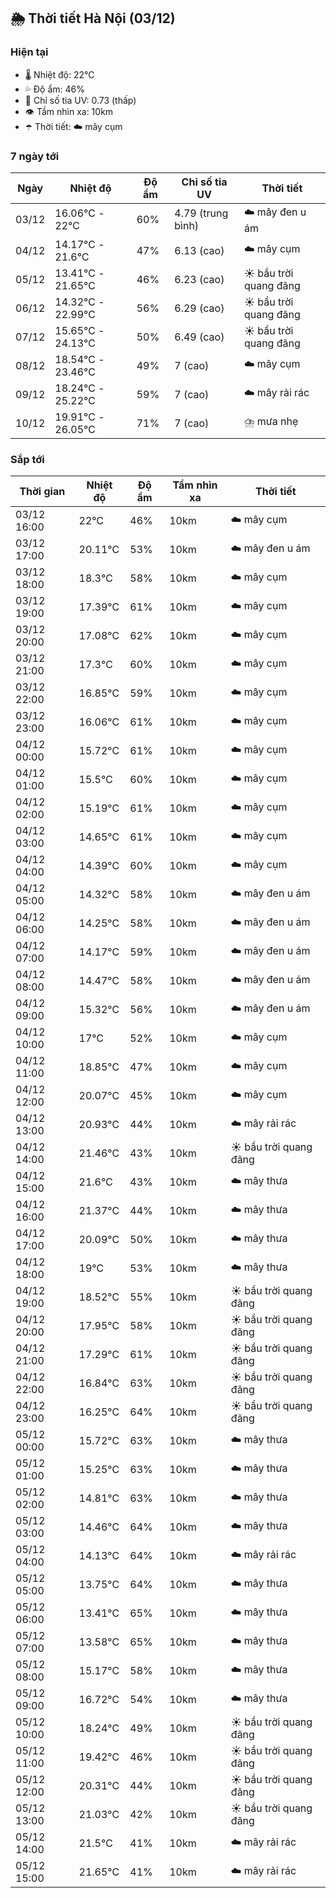 ## 🌦️ Thời tiết Hà Nội (03/12)

### Hiện tại

- 🌡️ Nhiệt độ: 22℃
- 💦 Độ ẩm: 46%
- 🌟 Chỉ số tia UV: 0.73 (thấp)
- 👁️ Tầm nhìn xa: 10km
- ☂️ Thời tiết: ☁️ mây cụm

### 7 ngày tới

| Ngày | Nhiệt độ | Độ ẩm | Chỉ số tia UV | Thời tiết |
| --- | --- | --- | --- | --- |
| 03/12 | 16.06℃ - 22℃ | 60% | 4.79 (trung bình) | ☁️ mây đen u ám |
| 04/12 | 14.17℃ - 21.6℃ | 47% | 6.13 (cao) | ☁️ mây cụm |
| 05/12 | 13.41℃ - 21.65℃ | 46% | 6.23 (cao) | ☀️ bầu trời quang đãng |
| 06/12 | 14.32℃ - 22.99℃ | 56% | 6.29 (cao) | ☀️ bầu trời quang đãng |
| 07/12 | 15.65℃ - 24.13℃ | 50% | 6.49 (cao) | ☀️ bầu trời quang đãng |
| 08/12 | 18.54℃ - 23.46℃ | 49% | 7 (cao) | ☁️ mây cụm |
| 09/12 | 18.24℃ - 25.22℃ | 59% | 7 (cao) | ☁️ mây rải rác |
| 10/12 | 19.91℃ - 26.05℃ | 71% | 7 (cao) | ⛈️ mưa nhẹ |

### Sắp tới

| Thời gian | Nhiệt độ | Độ ẩm | Tầm nhìn xa | Thời tiết |
| --- | --- | --- | --- | --- |
| 03/12 16:00 | 22℃ | 46% | 10km | ☁️ mây cụm |
| 03/12 17:00 | 20.11℃ | 53% | 10km | ☁️ mây đen u ám |
| 03/12 18:00 | 18.3℃ | 58% | 10km | ☁️ mây cụm |
| 03/12 19:00 | 17.39℃ | 61% | 10km | ☁️ mây cụm |
| 03/12 20:00 | 17.08℃ | 62% | 10km | ☁️ mây cụm |
| 03/12 21:00 | 17.3℃ | 60% | 10km | ☁️ mây cụm |
| 03/12 22:00 | 16.85℃ | 59% | 10km | ☁️ mây cụm |
| 03/12 23:00 | 16.06℃ | 61% | 10km | ☁️ mây cụm |
| 04/12 00:00 | 15.72℃ | 61% | 10km | ☁️ mây cụm |
| 04/12 01:00 | 15.5℃ | 60% | 10km | ☁️ mây cụm |
| 04/12 02:00 | 15.19℃ | 61% | 10km | ☁️ mây cụm |
| 04/12 03:00 | 14.65℃ | 61% | 10km | ☁️ mây cụm |
| 04/12 04:00 | 14.39℃ | 60% | 10km | ☁️ mây cụm |
| 04/12 05:00 | 14.32℃ | 58% | 10km | ☁️ mây đen u ám |
| 04/12 06:00 | 14.25℃ | 58% | 10km | ☁️ mây đen u ám |
| 04/12 07:00 | 14.17℃ | 59% | 10km | ☁️ mây đen u ám |
| 04/12 08:00 | 14.47℃ | 58% | 10km | ☁️ mây đen u ám |
| 04/12 09:00 | 15.32℃ | 56% | 10km | ☁️ mây đen u ám |
| 04/12 10:00 | 17℃ | 52% | 10km | ☁️ mây cụm |
| 04/12 11:00 | 18.85℃ | 47% | 10km | ☁️ mây cụm |
| 04/12 12:00 | 20.07℃ | 45% | 10km | ☁️ mây cụm |
| 04/12 13:00 | 20.93℃ | 44% | 10km | ☁️ mây rải rác |
| 04/12 14:00 | 21.46℃ | 43% | 10km | ☀️ bầu trời quang đãng |
| 04/12 15:00 | 21.6℃ | 43% | 10km | ☁️ mây thưa |
| 04/12 16:00 | 21.37℃ | 44% | 10km | ☁️ mây thưa |
| 04/12 17:00 | 20.09℃ | 50% | 10km | ☁️ mây thưa |
| 04/12 18:00 | 19℃ | 53% | 10km | ☁️ mây thưa |
| 04/12 19:00 | 18.52℃ | 55% | 10km | ☀️ bầu trời quang đãng |
| 04/12 20:00 | 17.95℃ | 58% | 10km | ☀️ bầu trời quang đãng |
| 04/12 21:00 | 17.29℃ | 61% | 10km | ☀️ bầu trời quang đãng |
| 04/12 22:00 | 16.84℃ | 63% | 10km | ☀️ bầu trời quang đãng |
| 04/12 23:00 | 16.25℃ | 64% | 10km | ☀️ bầu trời quang đãng |
| 05/12 00:00 | 15.72℃ | 63% | 10km | ☁️ mây thưa |
| 05/12 01:00 | 15.25℃ | 63% | 10km | ☁️ mây thưa |
| 05/12 02:00 | 14.81℃ | 63% | 10km | ☁️ mây thưa |
| 05/12 03:00 | 14.46℃ | 64% | 10km | ☁️ mây thưa |
| 05/12 04:00 | 14.13℃ | 64% | 10km | ☁️ mây rải rác |
| 05/12 05:00 | 13.75℃ | 64% | 10km | ☁️ mây thưa |
| 05/12 06:00 | 13.41℃ | 65% | 10km | ☁️ mây thưa |
| 05/12 07:00 | 13.58℃ | 65% | 10km | ☁️ mây thưa |
| 05/12 08:00 | 15.17℃ | 58% | 10km | ☁️ mây thưa |
| 05/12 09:00 | 16.72℃ | 54% | 10km | ☁️ mây thưa |
| 05/12 10:00 | 18.24℃ | 49% | 10km | ☀️ bầu trời quang đãng |
| 05/12 11:00 | 19.42℃ | 46% | 10km | ☀️ bầu trời quang đãng |
| 05/12 12:00 | 20.31℃ | 44% | 10km | ☀️ bầu trời quang đãng |
| 05/12 13:00 | 21.03℃ | 42% | 10km | ☀️ bầu trời quang đãng |
| 05/12 14:00 | 21.5℃ | 41% | 10km | ☁️ mây rải rác |
| 05/12 15:00 | 21.65℃ | 41% | 10km | ☁️ mây rải rác |
